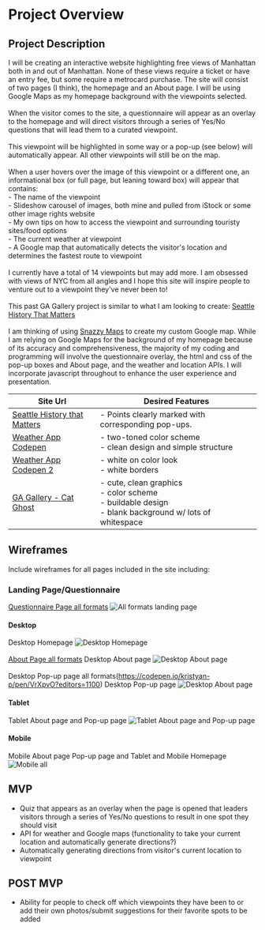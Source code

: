 # Project Overview

## Project Description

I will be creating an interactive website highlighting free views of Manhattan both in and out of Manhattan. None of these views require a ticket or have an entry fee, but some require a metrocard purchase. The site will consist of two pages (I think), the homepage and an About page. I will be using Google Maps as my homepage background with the viewpoints selected.<br><br>
When the visitor comes to the site, a questionnaire will appear as an overlay to the homepage and will direct visitors through a series of Yes/No questions that will lead them to a curated viewpoint.<br><br>
This viewpoint will be highlighted in some way or a pop-up (see below) will automatically appear. All other viewpoints will still be on the map.<br><br>
When a user hovers over the image of this viewpoint or a different one, an informational box (or full page, but leaning toward box) will appear that contains:<br>- The name of the viewpoint<br>- Slideshow carousel of images, both mine and pulled from iStock or some other image rights website<br>- My own tips on how to access the viewpoint and surrounding touristy sites/food options<br>- The current weather at viewpoint<br>- A Google map that automatically detects the visitor's location and determines the fastest route to viewpoint <br><br>
I currently have a total of 14 viewpoints but may add more. I am obsessed with views of NYC from all angles and I hope this site will inspire people to venture out to a viewpoint they've never been to!<br><br>
This past GA Gallery project is similar to what I am looking to create: [Seattle History That Matters](http://seattlebackstory.com/)<br><br>
I am thinking of using [Snazzy Maps](https://snazzymaps.com/) to create my custom Google map. While I am relying on Google Maps for the background of my homepage because of its accuracy and comprehensiveness, the majority of my coding and programming will involve the questionnaire overlay, the html and css of the pop-up boxes and About page, and the weather and location APIs. I will incorporate javascript throughout to enhance the user experience and presentation. 


| Site Url        | Desired Features           | 
| ------------- |-------------| 
| [Seattle History that Matters](http://seattlebackstory.com/) | - Points clearly marked with corresponding pop-ups.   |  
| [Weather App Codepen](https://codepen.io/kristyan-p/pen/jaVYwZ) | - two-toned color scheme <br> - clean design and simple structure  |  
| [Weather App Codepen 2](https://codepen.io/ziggysauce/pen/RZboVE?limit=all&page=3&q=weather+app) | - white on color look <br> - white borders  |  
| [GA Gallery - Cat Ghost](https://kristinefrancisco.github.io/cat-ghost/) | - cute, clean graphics<br> - color scheme<br> - buildable design<br> - blank background w/ lots of whitespace |   

## Wireframes

Include wireframes for all pages included in the site including:

### Landing Page/Questionnaire 
[Questionnaire Page all formats](https://codepen.io/kristyan-p/pen/bYaZed?editors=1100)
![All formats landing page](http://res.cloudinary.com/dxg6sopth/image/upload/v1510762477/Kpak_Questionnaire_All_qbhx9p.jpg)

#### Desktop
Desktop Homepage
![Desktop Homepage](http://res.cloudinary.com/dxg6sopth/image/upload/v1510677835/Kpak_Desktop_Home_sea6zd.jpg)
<br><br>
[About Page all formats](https://codepen.io/kristyan-p/pen/NwyOGB?editors=1100)
Desktop About page
![Desktop About page](http://res.cloudinary.com/dxg6sopth/image/upload/v1510677910/Kpak_Desktop_About_zaudej.jpg)
<br><br>
Desktop Pop-up page all formats(https://codepen.io/kristyan-p/pen/VrXpvO?editors=1100)
Desktop Pop-up page 
![Desktop About page](http://res.cloudinary.com/dxg6sopth/image/upload/v1510677835/Kpak_Desktop_Popup_d9okcc.jpg)

#### Tablet
Tablet About page and Pop-up page
![Tablet About page and Pop-up page](http://res.cloudinary.com/dxg6sopth/image/upload/v1510677835/Kpak_Tablet_About_Popup_knpmcw.jpg)

#### Mobile
Mobile About page Pop-up page and Tablet and Mobile Homepage 
![Mobile all](http://res.cloudinary.com/dxg6sopth/image/upload/v1510677835/Kpak_Mobile_All_huszkb.jpg)

## MVP 
- Quiz that appears as an overlay when the page is opened that leaders visitors through a series of Yes/No questions to result in one spot they should visit<br>
- API for weather and Google maps (functionality to take your current location and automatically generate directions?)<br>
- Automatically generating directions from visitor's current location to viewpoint

## POST MVP
- Ability for people to check off which viewpoints they have been to or add their own photos/submit suggestions for their favorite spots to be added<br>


